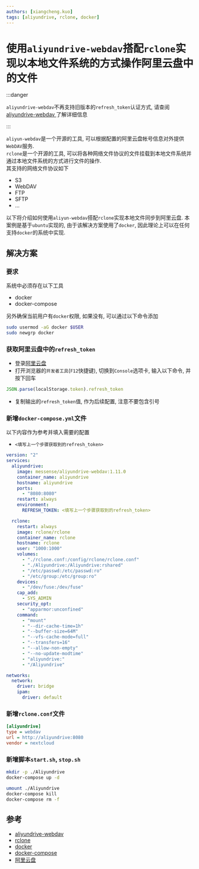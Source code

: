 ```yaml
---
authors: [xiangcheng.kuo]
tags: [aliyundrive, rclone, docker]
---
```


# 使用`aliyundrive-webdav`搭配`rclone`实现以本地文件系统的方式操作阿里云盘中的文件

:::danger

`aliyundrive-webdav`不再支持旧版本的`refresh_token`认证方式, 请查阅[aliyundrive-webdav
](https://github.com/messense/aliyundrive-webdav)了解详细信息

:::

`aliyun-webdav`是一个开源的工具, 可以根据配置的阿里云盘帐号信息对外提供`WebDAV`服务.<br/>
`rclone`是一个开源的工具, 可以将各种网络文件协议的文件挂载到本地文件系统并通过本地文件系统的方式进行文件的操作.<br/>
其支持的网络文件协议如下

- S3
- WebDAV
- FTP
- SFTP
- ...

以下将介绍如何使用`aliyun-webdav`搭配`rclone`实现本地文件同步到阿里云盘.
本案例是基于`ubuntu`实现的, 由于该解决方案使用了`docker`, 因此理论上可以在任何支持`docker`的系统中实现.

<!--truncate-->

## 解决方案

### 要求

系统中必须存在以下工具

- docker
- docker-compose

另外确保当前用户有`docker`权限, 如果没有, 可以通过以下命令添加

```bash
sudo usermod -aG docker $USER
sudo newgrp docker
```

### 获取阿里云盘中的`refresh_token`

- 登录[阿里云盘](https://www.aliyundrive.com/drive)
- 打开浏览器的`开发者工具`(`F12`快捷键), 切换到`Console`选项卡, 输入以下命令, 并按下回车

```js
JSON.parse(localStorage.token).refresh_token
```

- 复制输出的`refresh_token`值, 作为后续配置, 注意不要包含引号

### 新增`docker-compose.yml`文件

以下内容作为参考并填入需要的配置

- `<填写上一个步骤获取到的refresh_token>`

```yaml title="docker-compose.yml"
version: "2"
services:
  aliyundrive:
    image: messense/aliyundrive-webdav:1.11.0
    container_name: aliyundrive
    hostname: aliyundrive
    ports:
      - "8080:8080"
    restart: always
    environment:
      REFRESH_TOKEN: <填写上一个步骤获取到的refresh_token>

  rclone:
    restart: always
    image: rclone/rclone
    container_name: rclone
    hostname: rclone
    user: "1000:1000"
    volumes:
      - "./rclone.conf:/config/rclone/rclone.conf"
      - "./Aliyundrive:/Aliyundrive:rshared"
      - "/etc/passwd:/etc/passwd:ro"
      - "/etc/group:/etc/group:ro"
    devices:
      - "/dev/fuse:/dev/fuse"
    cap_add:
      - SYS_ADMIN
    security_opt:
      - "apparmor:unconfined"
    command:
      - "mount"
      - "--dir-cache-time=1h"
      - "--buffer-size=64M"
      - "--vfs-cache-mode=full"
      - "--transfers=16"
      - "--allow-non-empty"
      - "--no-update-modtime"
      - "aliyundrive:"
      - "/Aliyundrive"

networks:
  network:
    driver: bridge
    ipam:
      driver: default
```

### 新增`rclone.conf`文件

```ini title="rclone.conf"
[aliyundrive]
type = webdav
url = http://aliyundrive:8080
vendor = nextcloud
```

### 新增脚本`start.sh`, `stop.sh`

```bash title="start.sh"
mkdir -p ./Aliyundrive
docker-compose up -d
```

```bash title="stop.sh"
umount ./Aliyundrive
docker-compose kill
docker-compose rm -f
```

## 参考

- [aliyundrive-webdav](https://github.com/messense/aliyundrive-webdav)
- [rclone](https://rclone.org/)
- [docker](https://www.docker.com/)
- [docker-compose](https://docs.docker.com/compose/)
- [阿里云盘](https://www.aliyundrive.com/drive)
